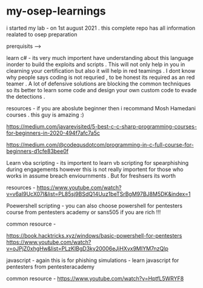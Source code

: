 # my-osep-learnings

i started my lab  - on 1st august 2021 . this complete repo has all information realated to osep preparation


prerquisits --> 

learn c#  - its very much importent have understanding about this language inorder to build the exploits and scripts . This will not only help in you in clearning your certification but also it will help in red teamings . I dont know why people  says coding is not requried , to be honest its required as an red teamer . A lot of defensive solutions are blocking the common techniques so its better to learn some code and design your own custom code to evade the detections . 

resources - if you are aboslute beginner then i recommand Mosh Hamedani courses . this guy is amazing :) 

https://medium.com/javarevisited/5-best-c-c-sharp-programming-courses-for-beginners-in-2020-494f7afc7a5c

https://medium.com/@codequsdotcom/programming-in-c-full-course-for-beginners-d1cfe83bee0f

Learn vba scripting -  its importent to learn vb scripting for spearphishing during engagements however this is not really importent for those who works in assume breach enviournments . But for freshsers its worth 

resources -  https://www.youtube.com/watch?v=v6aI9UcX07I&list=PL85sj9BSdQ14Uuz1beTSrBgM97BJ8M5DK&index=1

Poewershell scripting - you can also choose powershell for pentesters course from pentesters academy or sans505 if you are rich !!!

common resource -  

https://book.hacktricks.xyz/windows/basic-powershell-for-pentesters 
https://www.youtube.com/watch?v=oJPjZ0xhgHw&list=PLzKIBgD3ky20006eJjHXvx9MIYM7nzQlp

javascript - again this is for phishing simulations -  learn javascript for pentesters from pentesteracademy 

common resource - https://www.youtube.com/watch?v=HptfL5WRYF8

